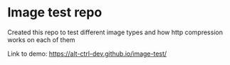 # Image test repo

Created this repo to test different image types and how http compression works on each of them

Link to demo: https://alt-ctrl-dev.github.io/image-test/